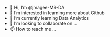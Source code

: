 - 👋 Hi, I’m @jmagee-MS-DA
- 👀 I’m interested in learning more about Github
- 🌱 I’m currently learning Data Analytics
- 💞️ I’m looking to collaborate on ...
- 📫 How to reach me ...

<!---
jmagee-MS-DA/jmagee-MS-DA is a ✨ special ✨ repository because its `README.md` (this file) appears on your GitHub profile.
You can click the Preview link to take a look at your changes.
--->
